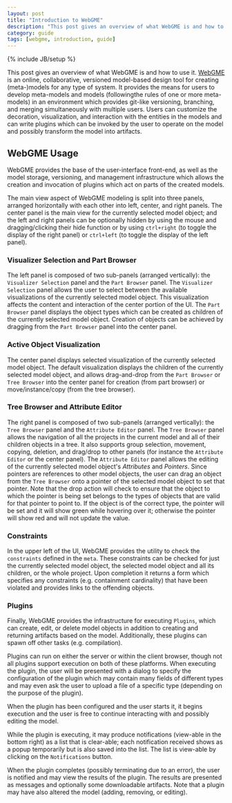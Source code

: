 ```yaml
---
layout: post
title: "Introduction to WebGME"
description: "This post gives an overview of what WebGME is and how to use it."
category: guide
tags: [webgme, introduction, guide]
---
```

{% include JB/setup %}

This post gives an overview of what WebGME is and how to use it.
[WebGME](http://webgme.org) is an online, collaborative, versioned
model-based design tool for creating (meta-)models for any type of
system.  It provides the means for users to develop meta-models and
models (followingthe rules of one or more meta-models) in an
environment which provides git-like versioning, branching, and merging
simultaneously with multiple users.  Users can customize the
decoration, visualization, and interaction with the entities in the
models and can write plugins which can be invoked by the user to
operate on the model and possibly transform the model into artifacts.

## WebGME Usage

WebGME provides the base of the user-interface front-end, as well as
the model storage, versioning, and management infrastructure which
allows the creation and invocation of plugins which act on parts of
the created models.

The main view aspect of WebGME modeling is split into three panels,
arranged horizontally with each other into left, center, and right
panels.  The center panel is the main view for the currently selected
model object; and the left and right panels can be optionally hidden
by using the mouse and dragging/clicking their hide function or by
using `ctrl+right` (to toggle the display of the right panel) or
`ctrl+left` (to toggle the display of the left panel).

### Visualizer Selection and Part Browser

The left panel is composed of two sub-panels (arranged vertically):
the `Visualizer Selection` panel and the `Part Browser` panel.  The
`Visualizer Selection` panel allows the user to select between the
available visualizations of the currently selected model object.  This
visualization affects the content and interaction of the center
portion of the UI.  The `Part Browser` panel displays the object types
which can be created as children of the currently selected model
object.  Creation of objects can be achieved by dragging from the
`Part Browser` panel into the center panel.

### Active Object Visualization

The center panel displays selected visualization of the currently
selected model object.  The default visualization displays the
children of the currently selected model object, and allows
drag-and-drop from the `Part Browser` or `Tree Browser` into the
center panel for creation (from part browser) or move/instance/copy
(from the tree browser).

### Tree Browser and Attribute Editor

The right panel is composed of two sub-panels (arranged vertically):
the `Tree Browser` panel and the `Attribute Editor` panel.  The `Tree
Browser` panel allows the navigation of all the projects in the
current model and all of their children objects in a tree.  It also
supports group selection, movement, copying, deletion, and drag/drop
to other panels (for instance the `Attribute Editor` or the center
panel).  The `Attribute Editor` panel allows the editing of the
currently selected model object's _Attributes_ and _Pointers_.  Since
pointers are references to other model objects, the user can drag an
object from the `Tree Browser` onto a pointer of the selected model
object to set that pointer.  Note that the drop action will check to
ensure that the object to which the pointer is being set belongs to
the types of objects that are valid for that pointer to point to.  If
the object is of the correct type, the pointer will be set and it will
show green while hovering over it; otherwise the pointer will show red
and will not update the value.

### Constraints

In the upper left of the UI, WebGME provides the utility to check the
`constraints` defined in the `meta`.  These constraints can be checked
for just the currently selected model object, the selected model
object and all its children, or the whole project.  Upon completion it
returns a form which specifies any constraints (e.g. containment
cardinality) that have been violated and provides links to the
offending objects.

### Plugins

Finally, WebGME provides the infrastructure for executing `Plugins`,
which can create, edit, or delete model objects in addition to
creating and returning artifacts based on the model.  Additionally,
these plugins can spawn off other tasks (e.g. compilation).

Plugins can run on either the server or within the client browser,
though not all plugins support execution on both of these platforms.
When executing the plugin, the user will be presented with a dialog to
specify the configuration of the plugin which may contain many fields
of different types and may even ask the user to upload a file of a
specific type (depending on the purpose of the plugin).

When the plugin has been configured and the user starts it, it begins
execution and the user is free to continue interacting with and
possibly editing the model.

While the plugin is executing, it may produce notifications (view-able
in the bottom right) as a list that is clear-able; each notification
received shows as a popup temporarily but is also saved into the list.
The list is view-able by clicking on the `Notifications` button.

When the plugin completes (possibly terminating due to an error), the
user is notified and may view the results of the plugin.  The results
are presented as messages and optionally some downloadable artifacts.
Note that a plugin may have also altered the model (adding, removing,
or editing).
